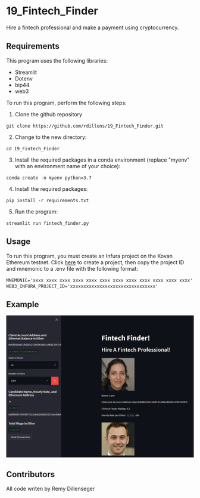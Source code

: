 # 19_Fintech_Finder
Hire a fintech professional and make a payment using cryptocurrency.

## Requirements
This program uses the following libraries:
- Streamlit
- Dotenv
- bip44
- web3

To run this program, perform the following steps:
1. Clone the github repository
```shell
git clone https://github.com/rdillens/19_Fintech_Finder.git
```
2. Change to the new directory:
```shell
cd 19_Fintech_Finder
```
3. Install the required packages in a conda environment (replace "myenv" with an environment name of your choice):
```shell
conda create -n myenv python=3.7
```
4. Install the required packages:
```shell
pip install -r requirements.txt
```
5. Run the program:
```shell
streamlit run fintech_finder.py
```

## Usage
To run this program, you must create an Infura project on the Kovan Ethereum testnet. Click [here](https://infura.io/) to create a project, then copy the project ID and mnemonic to a .env file with the following format:

```
MNEMONIC='xxxx xxxx xxxx xxxx xxxx xxxx xxxx xxxx xxxx xxxx xxxx xxxx'
WEB3_INFURA_PROJECT_ID='xxxxxxxxxxxxxxxxxxxxxxxxxxxxxxxx'
```

## Example
![Example](Images/screenshot.png)

## Contributors
All code writen by Remy Dillenseger

